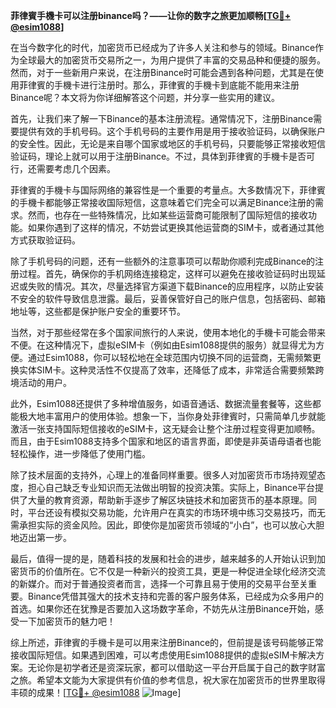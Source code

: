 **菲律賓手機卡可以注册binance吗？——让你的数字之旅更加顺畅[[TG💪+ @esim1088](https://t.me/s/esim1088)]**

在当今数字化的时代，加密货币已经成为了许多人关注和参与的领域。Binance作为全球最大的加密货币交易所之一，为用户提供了丰富的交易品种和便捷的服务。然而，对于一些新用户来说，在注册Binance时可能会遇到各种问题，尤其是在使用菲律賓的手機卡进行注册时。那么，菲律賓的手機卡到底能不能用来注册Binance呢？本文将为你详细解答这个问题，并分享一些实用的建议。

首先，让我们来了解一下Binance的基本注册流程。通常情况下，注册Binance需要提供有效的手机号码。这个手机号码的主要作用是用于接收验证码，以确保账户的安全性。因此，无论是来自哪个国家或地区的手机号码，只要能够正常接收短信验证码，理论上就可以用于注册Binance。不过，具体到菲律賓的手機卡是否可行，还需要考虑几个因素。

菲律賓的手機卡与国际网络的兼容性是一个重要的考量点。大多数情况下，菲律賓的手機卡都能够正常接收国际短信，这意味着它们完全可以满足Binance注册的需求。然而，也存在一些特殊情况，比如某些运营商可能限制了国际短信的接收功能。如果你遇到了这样的情况，不妨尝试更换其他运营商的SIM卡，或者通过其他方式获取验证码。

除了手机号码的问题，还有一些额外的注意事项可以帮助你顺利完成Binance的注册过程。首先，确保你的手机网络连接稳定，这样可以避免在接收验证码时出现延迟或失败的情况。其次，尽量选择官方渠道下载Binance的应用程序，以防止安装不安全的软件导致信息泄露。最后，妥善保管好自己的账户信息，包括密码、邮箱地址等，这些都是保护账户安全的重要环节。

当然，对于那些经常在多个国家间旅行的人来说，使用本地化的手機卡可能会带来不便。在这种情况下，虚拟eSIM卡（例如由Esim1088提供的服务）就显得尤为方便。通过Esim1088，你可以轻松地在全球范围内切换不同的运营商，无需频繁更换实体SIM卡。这种灵活性不仅提高了效率，还降低了成本，非常适合需要频繁跨境活动的用户。

此外，Esim1088还提供了多种增值服务，如语音通话、数据流量套餐等，这些都能极大地丰富用户的使用体验。想象一下，当你身处菲律賓时，只需简单几步就能激活一张支持国际短信接收的eSIM卡，这无疑会让整个注册过程变得更加顺畅。而且，由于Esim1088支持多个国家和地区的语言界面，即使是非英语母语者也能轻松操作，进一步降低了使用门槛。

除了技术层面的支持外，心理上的准备同样重要。很多人对加密货币市场持观望态度，担心自己缺乏专业知识而无法做出明智的投资决策。实际上，Binance平台提供了大量的教育资源，帮助新手逐步了解区块链技术和加密货币的基本原理。同时，平台还设有模拟交易功能，允许用户在真实的市场环境中练习交易技巧，而无需承担实际的资金风险。因此，即使你是加密货币领域的“小白”，也可以放心大胆地迈出第一步。

最后，值得一提的是，随着科技的发展和社会的进步，越来越多的人开始认识到加密货币的价值所在。它不仅是一种新兴的投资工具，更是一种促进全球化经济交流的新媒介。而对于普通投资者而言，选择一个可靠且易于使用的交易平台至关重要。Binance凭借其强大的技术支持和完善的客户服务体系，已经成为众多用户的首选。如果你还在犹豫是否要加入这场数字革命，不妨先从注册Binance开始，感受一下加密货币的魅力吧！

综上所述，菲律賓的手機卡是可以用来注册Binance的，但前提是该号码能够正常接收国际短信。如果遇到困难，可以考虑使用Esim1088提供的虚拟eSIM卡解决方案。无论你是初学者还是资深玩家，都可以借助这一平台开启属于自己的数字财富之旅。希望本文能为大家提供有价值的参考信息，祝大家在加密货币的世界里取得丰硕的成果！[[TG💪+ @esim1088](https://t.me/s/esim1088) ![Image](https://i.postimg.cc/4NQfJmqS/Snipaste-2025-05-13-00-14-12.png)]